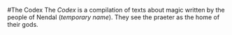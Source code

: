 #The Codex
The _Codex_ is a compilation of texts about magic written by the people of Nendal (_temporary name_). They see the praeter as the home of their gods.
